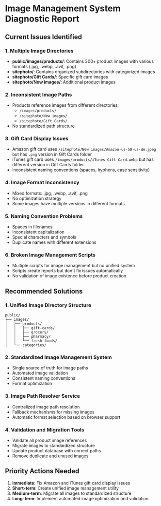 # Image Management System Diagnostic Report

## Current Issues Identified

### 1. Multiple Image Directories
- **public/images/products/**: Contains 300+ product images with various formats (.jpg, .webp, .avif, .png)
- **sitephoto/**: Contains organized subdirectories with categorized images
- **sitephoto/Gift Cards/**: Specific gift card images
- **sitephoto/New images/**: Additional product images

### 2. Inconsistent Image Paths
- Products reference images from different directories:
  - `/images/products/`
  - `/sitephoto/New images/`
  - `/sitephoto/Gift Cards/`
- No standardized path structure

### 3. Gift Card Display Issues
- Amazon gift card uses `/sitephoto/New images/Amazon-us-50-us-de.jpeg` but has `.png` version in Gift Cards folder
- iTunes gift card uses `/images/products/iTunes Gift Card.webp` but has different version in Gift Cards folder
- Inconsistent naming conventions (spaces, hyphens, case sensitivity)

### 4. Image Format Inconsistency
- Mixed formats: .jpg, .webp, .avif, .png
- No optimization strategy
- Some images have multiple versions in different formats

### 5. Naming Convention Problems
- Spaces in filenames
- Inconsistent capitalization
- Special characters and symbols
- Duplicate names with different extensions

### 6. Broken Image Management Scripts
- Multiple scripts for image management but no unified system
- Scripts create reports but don't fix issues automatically
- No validation of image existence before product creation

## Recommended Solutions

### 1. Unified Image Directory Structure
```
public/
├── images/
│   ├── products/
│   │   ├── gift-cards/
│   │   ├── grocery/
│   │   ├── pharmacy/
│   │   └── fresh-foods/
│   └── categories/
```

### 2. Standardized Image Management System
- Single source of truth for image paths
- Automated image validation
- Consistent naming conventions
- Format optimization

### 3. Image Path Resolver Service
- Centralized image path resolution
- Fallback mechanisms for missing images
- Automatic format selection based on browser support

### 4. Validation and Migration Tools
- Validate all product image references
- Migrate images to standardized structure
- Update product database with correct paths
- Remove duplicate and unused images

## Priority Actions Needed

1. **Immediate**: Fix Amazon and iTunes gift card display issues
2. **Short-term**: Create unified image management utility
3. **Medium-term**: Migrate all images to standardized structure
4. **Long-term**: Implement automated image optimization and validation